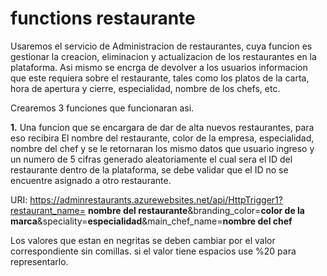 # functions restaurante
Usaremos el servicio de Administracion de restaurantes, cuya funcion es gestionar la creacion, eliminacion y actualizacion de los restaurantes en la plataforma. Asi mismo se encrga de devolver a los usuarios informacion que este requiera sobre el restaurante, tales como los platos de la carta, hora de apertura y cierre, especialidad, nombre de los chefs, etc.

Crearemos 3 funciones que funcionaran asi.

**1.** Una funcion que se encargara de dar de alta nuevos restaurantes, para eso recibira El nombre del restaurante, color de la empresa, especialidad, nombre del chef y se le retornaran los mismo datos que usuario ingreso y un numero de 5 cifras generado aleatoriamente el cual sera el ID del restaurante dentro de la plataforma, se debe validar que el ID no se encuentre asignado a otro restaurante.

URI: https://adminrestaurants.azurewebsites.net/api/HttpTrigger1?restaurant_name= **nombre del restaurante**&branding_color=**color de la marca**&speciality=**especialidad**&main_chef_name=**nombre del chef**

Los valores que estan en negritas se deben cambiar por el valor correspondiente sin comillas. si el valor tiene espacios use %20 para representarlo.

